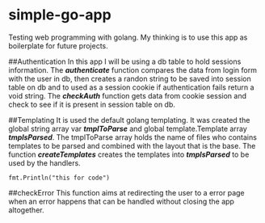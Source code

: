 # simple-go-app
Testing web programming with golang.
My thinking is to use this app as boilerplate for future projects.

##Authentication
In this app I will be using a db table to hold sessions information.
The _**authenticate**_ function compares the data from login form with the user in db, 
then creates a randon string to be saved into session table on db and to used as a session cookie if
authentication fails return a void string.
The _**checkAuth**_ function gets data from cookie session and check to see if it is present in session table on db.

##Templating
It is used the default golang templating. It was created the global string array var _**tmplToParse**_ and 
global template.Template array _**tmplsParsed**_. The tmplToParse array holds the name of files who contains 
templates to be parsed and combined with the layout that is the base. The function _**createTemplates**_ 
creates the templates into    _**tmplsParsed**_ to be used by the handlers. 
```
fmt.Println("this for code")
```

##checkError
This function aims at redirecting the user to a error page when an error happens that can be handled without closing the app altogether.
